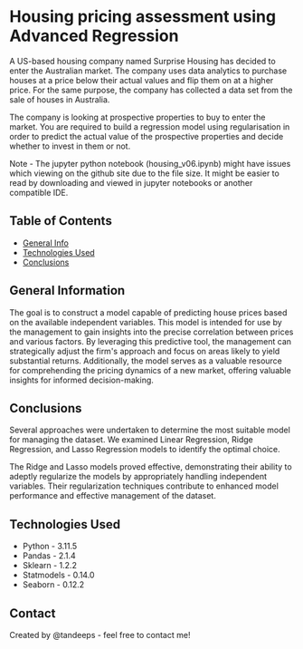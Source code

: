 # Housing pricing assessment using Advanced Regression
A US-based housing company named Surprise Housing has decided to enter the Australian market. The company uses data analytics to purchase houses at a price below their actual values and flip them on at a higher price. For the same purpose, the company has collected a data set from the sale of houses in Australia.

The company is looking at prospective properties to buy to enter the market. You are required to build a regression model using regularisation in order to predict the actual value of the prospective properties and decide whether to invest in them or not.

Note - The jupyter python notebook (housing_v06.ipynb) might have issues which viewing on the github site due to the file size. It might be easier to read by downloading and viewed in jupyter notebooks or another compatible IDE.
 

## Table of Contents
* [General Info](#general-information)
* [Technologies Used](#technologies-used)
* [Conclusions](#conclusions)

<!-- You can include any other section that is pertinent to your problem -->

## General Information

The goal is to construct a model capable of predicting house prices based on the available independent variables. This model is intended for use by the management to gain insights into the precise correlation between prices and various factors. By leveraging this predictive tool, the management can strategically adjust the firm's approach and focus on areas likely to yield substantial returns. Additionally, the model serves as a valuable resource for comprehending the pricing dynamics of a new market, offering valuable insights for informed decision-making.

<!-- You don't have to answer all the questions - just the ones relevant to your project. -->

## Conclusions
Several approaches were undertaken to determine the most suitable model for managing the dataset. We examined Linear Regression, Ridge Regression, and Lasso Regression models to identify the optimal choice.

The Ridge and Lasso models proved effective, demonstrating their ability to adeptly regularize the models by appropriately handling independent variables. Their regularization techniques contribute to enhanced model performance and effective management of the dataset.

<!-- You don't have to answer all the questions - just the ones relevant to your project. -->


## Technologies Used
- Python - 3.11.5
- Pandas - 2.1.4
- Sklearn - 1.2.2
- Statmodels - 0.14.0
- Seaborn - 0.12.2

<!-- As the libraries versions keep on changing, it is recommended to mention the version of library used in this project -->

## Contact
Created by @tandeeps - feel free to contact me!


<!-- Optional -->
<!-- ## License -->
<!-- This project is open source and available under the [... License](). -->

<!-- You don't have to include all sections - just the one's relevant to your project -->

